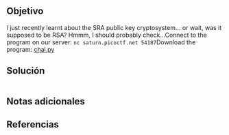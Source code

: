 ## Objetivo
I just recently learnt about the SRA public key cryptosystem... or wait, was it supposed to be RSA? Hmmm, I should probably check...Connect to the program on our server: `nc saturn.picoctf.net 54187`Download the program: [chal.py](https://artifacts.picoctf.net/c/294/chal.py)
## Solución
```
```
## Notas adicionales
## Referencias
